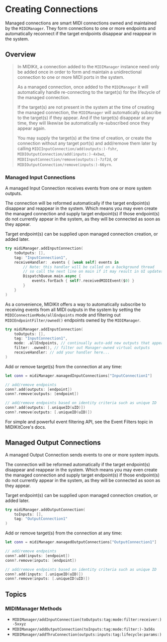 # Creating Connections

Managed connections are smart MIDI connections owned and maintained by the ``MIDIManager``. They form connections to one or more endpoints and automatically reconnect if the target endpoints disappear and reappear in the system.

## Overview

> In MIDIKit, a connection added to the ``MIDIManager`` instance need only be added once in order to form and maintain a unidirectional connection to one or more MIDI ports in the system.
>
> As a managed connection, once added to the ``MIDIManager`` it will automatically handle re-connecting to the target(s) for the lifecycle of the managed connection.
>
> If the target(s) are not present in the system at the time of creating the managed connection, the ``MIDIManager`` will automatically subscribe to the target(s) if they appear. And if the target(s) disappear at any time, they will likewise be automatically re-subscribed once they appear again.
>
> You may supply the target(s) at the time of creation, or create the connection without any target port(s) and add/remove them later by calling ``MIDIInputConnection/add(outputs:)-fshr``, ``MIDIOutputConnection/add(inputs:)-4xbwz``, ``MIDIInputConnection/remove(outputs:)-7zf2d``, or ``MIDIOutputConnection/remove(inputs:)-66yrn``.

### Managed Input Connections

A managed Input Connection receives events from one or more system outputs.

The connection will be reformed automatically if the target endpoint(s) disappear and reappear in the system. Which means you may even create the managed connection and supply target endpoint(s) if those endpoint(s) do not currently appear in the system, as they will be connected as soon as they appear.

Target endpoint(s) can be supplied upon managed connection creation, or added later.

```swift
try midiManager.addInputConnection(
    toOutputs: [],
    tag: "InputConnection1",
    receiveHandler: .events { [weak self] events in
        // Note: this handler will be called on a background thread
        // so call the next line on main if it may result in UI updates
        DispatchQueue.main.async {
            events.forEach { self?.receivedMIDIEvent($0) }
        }
    }
)
```

As a convenience, MIDIKit offers a way to automatically subscribe to receiving events from all MIDI outputs in the system by setting the ``MIDIConnectionMode/allEndpoints`` mode and filtering out ``MIDIEndpointFilter/owned()`` endpoints owned by the ``MIDIManager``.

```swift
try midiManager.addInputConnection(
    toOutputs: [],
    tag: "InputConnection1",
    mode: .allEndpoints, // continually auto-add new outputs that appear
    filter: .owned(), // filter out Manager-owned virtual outputs
    receiveHandler: // add your handler here...
)
```

Add or remove target(s) from the connection at any time:

```swift
let conn = midiManager.managedInputConnections["InputConnection1"]

// add/remove endpoints
conn?.add(outputs: [endpoint])
conn?.remove(outputs: [endpoint])

// add/remove endpoints based on identity criteria such as unique ID
conn?.add(outputs: [.uniqueID(uID)])
conn?.remove(outputs: [.uniqueID(uID)])
```

For simple and powerful event filtering API, see the Event Filters topic in MIDIKitCore's docs.

## Managed Output Connections

A managed Output Connection sends events to one or more system inputs.

The connection will be reformed automatically if the target endpoint(s) disappear and reappear in the system. Which means you may even create the managed connection and supply target endpoint(s) if those endpoint(s) do not currently appear in the system, as they will be connected as soon as they appear.

Target endpoint(s) can be supplied upon managed connection creation, or added later.

```swift
try midiManager.addOutputConnection(
    toInputs: [],
    tag: "OutputConnection1"
)
```

Add or remove target(s) from the connection at any time:

```swift
let conn = midiManager.managedOutputConnections["OutputConnection1"]

// add/remove endpoints
conn?.add(inputs: [endpoint])
conn?.remove(inputs: [endpoint])

// add/remove endpoints based on identity criteria such as unique ID
conn?.add(inputs: [.uniqueID(uID)])
conn?.remove(inputs: [.uniqueID(uID)])
```

## Topics

### MIDIManager Methods

- ``MIDIManager/addInputConnection(toOutputs:tag:mode:filter:receiver:)-5xxyz``
- ``MIDIManager/addOutputConnection(toInputs:tag:mode:filter:)-3a56s``
- ``MIDIManager/addThruConnection(outputs:inputs:tag:lifecycle:params:)``
